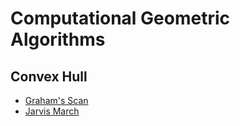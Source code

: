 # Computational Geometric Algorithms
## Convex Hull
  * [Graham's Scan](https://github.com/jpa99/Algorithms/blob/master/Computational%20Geometry/GrahamScan.java)
  * [Jarvis March](https://github.com/jpa99/Algorithms/blob/master/Computational%20Geometry/JarvisMarch.java)
